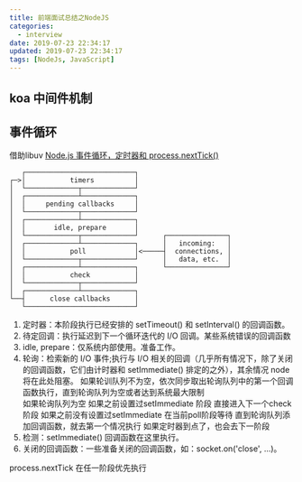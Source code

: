 ```yaml
---
title: 前端面试总结之NodeJS
categories:
  - interview
date: 2019-07-23 22:34:17
updated: 2019-07-23 22:34:17
tags: [NodeJs, JavaScript]
---
```

## koa 中间件机制

## 事件循环

借助libuv
[Node.js 事件循环，定时器和 process.nextTick()
](https://nodejs.org/zh-cn/docs/guides/event-loop-timers-and-nexttick/)

```text
   ┌───────────────────────────┐
┌─>│           timers          │
│  └─────────────┬─────────────┘
│  ┌─────────────┴─────────────┐
│  │     pending callbacks     │
│  └─────────────┬─────────────┘
│  ┌─────────────┴─────────────┐
│  │       idle, prepare       │
│  └─────────────┬─────────────┘      ┌───────────────┐
│  ┌─────────────┴─────────────┐      │   incoming:   │
│  │           poll            │<─────┤  connections, │
│  └─────────────┬─────────────┘      │   data, etc.  │
│  ┌─────────────┴─────────────┐      └───────────────┘
│  │           check           │
│  └─────────────┬─────────────┘
│  ┌─────────────┴─────────────┐
└──┤      close callbacks      │
   └───────────────────────────┘
```

1. 定时器：本阶段执行已经安排的 setTimeout() 和 setInterval() 的回调函数。  
2. 待定回调：执行延迟到下一个循环迭代的 I/O 回调。某些系统错误的回调函数  
3. idle, prepare：仅系统内部使用。准备工作。  
4. 轮询：检索新的 I/O 事件;执行与 I/O 相关的回调（几乎所有情况下，除了关闭的回调函数，它们由计时器和 setImmediate() 排定的之外），其余情况 node 将在此处阻塞。
   如果轮训队列不为空，依次同步取出轮询队列中的第一个回调函数执行，直到轮询队列为空或者达到系统最大限制  
   如果轮询队列为空
      如果之前设置过setImmediate 阶段
         直接进入下一个check阶段
      如果之前没有设置过setImmediate
         在当前poll阶段等待
            直到轮询队列添加回调函数，就去第一个情况执行
            如果定时器到点了，也会去下一阶段
5. 检测：setImmediate() 回调函数在这里执行。  
6. 关闭的回调函数：一些准备关闭的回调函数，如：socket.on('close', ...)。  

process.nextTick 在任一阶段优先执行
